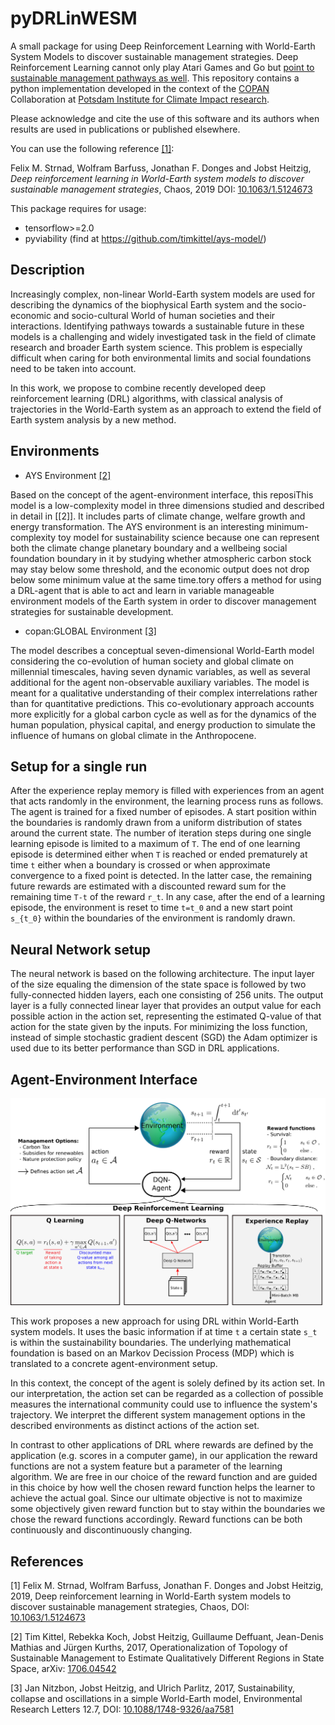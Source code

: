 # pyDRLinWESM
A small package for using Deep Reinforcement Learning with World-Earth System Models to discover sustainable management strategies. Deep Reinforcement Learning cannot only play Atari Games and Go but [point to sustainable management pathways as well](https://www.pik-potsdam.de/news/in-short/articial-intelligence-applying-201adeep-reinforcement-learning2018-for-sustainable-development). This repository contains a python implementation developed in the context of the [COPAN](https://www.pik-potsdam.de/research/projects/activities/copan/copan-introduction)
Collaboration at [Potsdam Institute for Climate Impact research](https://www.pik-potsdam.de/).

Please acknowledge and cite the use of this software and its authors when results are used in publications or published elsewhere.

You can use the following reference [[1]](#1):


Felix M. Strnad, Wolfram Barfuss, Jonathan F. Donges and Jobst Heitzig,
*Deep reinforcement learning in World-Earth system models to discover sustainable management strategies*,
Chaos, 2019
DOI: [10.1063/1.5124673](http://aip.scitation.org/doi/10.1063/1.5124673)

This package requires for usage:
 - tensorflow>=2.0
 - pyviability (find at https://github.com/timkittel/ays-model/)

## Description
Increasingly complex, non-linear World-Earth system models are used for describing the dynamics of the biophysical Earth system and the socio-economic and socio-cultural World of human societies and their interactions. Identifying pathways towards a sustainable future in these models is a challenging and widely investigated task in the field of climate research and broader Earth system science.  This problem is especially difficult when caring for both environmental limits and social foundations need to be taken into account.

In this work, we propose to combine recently developed deep reinforcement learning (DRL) algorithms, with classical analysis of trajectories in the World-Earth system as an approach to extend the field of Earth system analysis by a new method.

## Environments
 - AYS Environment [[2]](#2)

Based on the concept of the agent-environment interface, this reposiThis model is a low-complexity model in three dimensions studied and described in detail in [[2]]. It includes parts of climate change, welfare growth and energy transformation. The AYS environment is an interesting minimum-complexity toy model for sustainability science because one can represent both the climate change planetary boundary and a wellbeing social foundation boundary in it by studying whether atmospheric carbon stock may stay below some threshold, and the economic output does not drop below some minimum value at the same time.tory offers a method for using a DRL-agent that is able to act and learn in variable manageable environment models of the Earth system in order to discover management strategies for sustainable development. 

 - copan:GLOBAL Environment [[3]](#3)

The model describes a conceptual seven-dimensional World-Earth model considering the co-evolution of human society and global climate on millennial timescales, having seven dynamic variables, as well as several additional for the agent non-observable auxiliary variables. The model is meant for a qualitative understanding of their complex interrelations rather than for quantitative predictions. 
This co-evolutionary approach accounts more explicitly for a global carbon cycle as well as for the dynamics of the human population, physical capital, and energy production to simulate the influence of humans on global climate in the Anthropocene.


## Setup for a single run
After the experience replay memory is filled with experiences from an agent that acts randomly in the environment, the learning process runs as follows.
The agent is trained for a fixed number of episodes. A start position within the boundaries is randomly drawn from a uniform distribution of states around the current state. The number of iteration steps during one single learning episode is limited to a maximum of `T`. The end of one learning episode is determined either when `T` is reached or ended prematurely at time `t` either when a boundary is crossed or when approximate convergence to a fixed point is detected. In the latter case, the remaining future rewards are estimated with a discounted reward sum for the remaining time `T-t` of the reward `r_t`. In any case, after the end of a learning episode, the environment is reset to time `t=t_0` and a new start point `s_{t_0}` within the boundaries of the environment is randomly drawn. 

## Neural Network setup
The neural network is based on the following architecture. The input layer of the size equaling the dimension of the state space is followed by two fully-connected hidden layers, each one consisting of 256 units. The output layer is a fully connected linear layer that provides an output value for each possible action in the action set, representing the estimated Q-value of that action for the state given by the inputs. For minimizing the loss function, instead of simple stochastic gradient descent (SGD) the Adam optimizer is used due to its better performance than SGD in DRL applications. 


## Agent-Environment Interface

 <img src="./figures/Agent_Environment_Interface_DQN_Learner_Interpretation-1.png">

This work proposes a new approach for using DRL within World-Earth system models. It uses the basic information if at time `t`  a certain state `s_t` is within the sustainability boundaries. The underlying mathematical foundation is based on an Markov Decission Process (MDP) which is translated to a concrete agent-environment setup.

In this context, the concept of the agent is solely defined by its action set. In our interpretation, the action set can be regarded as a collection of possible measures the international community could use to influence the system's trajectory. We interpret the different system management options in the described environments as distinct actions of the action set.

In contrast to other applications of DRL where rewards are defined by the application (e.g. scores in a computer game), in our application the reward functions are not a system feature but a parameter of the learning algorithm. We are free in our choice of the reward function and are guided in this choice by how well the chosen reward function helps the learner to achieve the actual goal. Since our ultimate objective is not to maximize some objectively given reward function but to stay within the boundaries we chose the reward functions accordingly. Reward functions can be both continuously and discontinuously changing.



## References
<a id="1">[1]</a> 
Felix M. Strnad, Wolfram Barfuss, Jonathan F. Donges and Jobst Heitzig, 2019,
Deep reinforcement learning in World-Earth system models to discover sustainable management strategies,
Chaos,
DOI: [10.1063/1.5124673](http://aip.scitation.org/doi/10.1063/1.5124673)

<a id="2">[2]</a>
Tim Kittel, Rebekka Koch, Jobst Heitzig, Guillaume Deffuant, Jean-Denis Mathias  and Jürgen Kurths, 2017,
Operationalization of Topology of Sustainable Management to Estimate Qualitatively Different Regions in State Space,
arXiv: [1706.04542](https://arxiv.org/abs/1706.04542)


<a id="3">[3]</a>
Jan Nitzbon, Jobst Heitzig, and Ulrich Parlitz, 2017,
Sustainability, collapse and oscillations in a simple World-Earth model, 
Environmental Research Letters 12.7,
DOI: [10.1088/1748-9326/aa7581](https://iopscience.iop.org/article/10.1088/1748-9326/aa7581)
